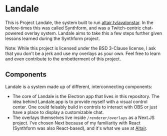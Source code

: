 # Landale

This is Project Landale, the system built to run [altair.tv/avalonstar](https://altair.tv/avalonstar). In the before-times this was called Synthform, and was a Twitch-centric chat-powered overlay system. Landale aims to take this a few steps further given lessons learned during the Synthform project.

Note: While this project is licensed under the BSD 3-Clause license, I ask that you don't be a jerk and use my overlays as your own. Feel free to learn and even contribute to the embetterment of this project.

## Components

Landale is a system made up of different, interconnecting components:

* The core of Landale is the Electron app that lives in this repository. The idea behind Landale.app is to provide myself with a visual control center. One could feisably build in controls to interact with OBS or just have a place to display a customizable chat. 
* The overlays themselves live inside `/renderer/overlays` as a Next.JS project. I've chosen Next because of my familiarity with React (Synthform was also React-based), and it's what we use at [Altair](https://altair.tv).

